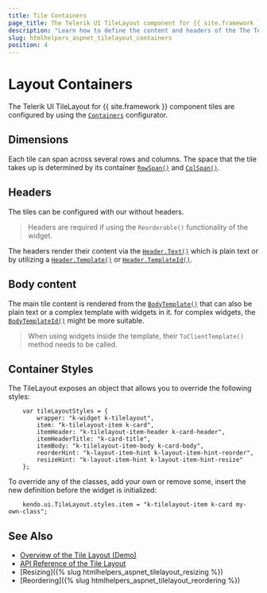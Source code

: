 ```yaml
---
title: Tile Containers
page_title: The Telerik UI TileLayout component for {{ site.framework }} Documentation - TileLayout Containers
description: "Learn how to define the content and headers of the The Telerik UI TileLayout component for {{ site.framework }} containers."
slug: htmlhelpers_aspnet_tilelayout_containers
position: 4
---
```


# Layout Containers

The Telerik UI TileLayout for {{ site.framework }} component tiles are configured by using the [`Containers`](/api/kendo.mvc.ui.fluent/tilelayoutbuilder#containerssystemactionkendomvcuifluenttilelayoutcontainerfactory) configurator. 

## Dimensions

Each tile can span across several rows and columns. The space that the tile takes up is determined by its container [`RowSpan()`](/api/kendo.mvc.ui.fluent/tilelayoutcontainerbuilder#rowspansystemdouble) and [`ColSpan()`](/api/kendo.mvc.ui.fluent/tilelayoutcontainerbuilder#colspansystemdouble).

## Headers

The tiles can be configured with our without headers. 

> Headers are required if using the `Reorderable()` functionality of the widget.

The headers render their content via the [`Header.Text()`](/api/kendo.mvc.ui.fluent/tilelayoutcontainerheadersettingsbuilder#textsystemstring) which is plain text or by utilizing a [`Header.Template()`](/api/kendo.mvc.ui.fluent/tilelayoutcontainerheadersettingsbuilder#templatesystemstring) or [`Header.TemplateId()`](/api/kendo.mvc.ui.fluent/tilelayoutcontainerheadersettingsbuilder#templateidsystemstring).

## Body content

The main tile content is rendered from the [`BodyTemplate()`](/api/kendo.mvc.ui.fluent/tilelayoutcontainerbuilder#bodytemplatesystemstring) that can also be plain text or a complex template with widgets in it. for complex widgets, the [`BodyTemplateId()`](/api/kendo.mvc.ui.fluent/tilelayoutcontainerbuilder#bodytemplateidsystemstring) might be more suitable.

> When using widgets inside the template, their `ToClientTemplate()` method needs to be called.

## Container Styles

The TileLayout exposes an object that allows you to override the following styles:

```
    var tileLayoutStyles = {
        wrapper: "k-widget k-tilelayout",
        item: "k-tilelayout-item k-card",
        itemHeader: "k-tilelayout-item-header k-card-header",
        itemHeaderTitle: "k-card-title",
        itemBody: "k-tilelayout-item-body k-card-body",
        reorderHint: "k-layout-item-hint k-layout-item-hint-reorder",
        resizeHint: "k-layout-item-hint k-layout-item-hint-resize"
    };
```

To override any of the classes, add your own or remove some, insert the new definition before the widget is initialized:

```
    kendo.ui.TileLayout.styles.item = "k-tilelayout-item k-card my-own-class";
```

## See Also

* [Overview of the Tile Layout (Demo)](https://demos.telerik.com/kendo-ui/tilelayout/index)
* [API Reference of the Tile Layout](/api/tilelayout)
* [Resizing]({% slug htmlhelpers_aspnet_tilelayout_resizing %})
* [Reordering]({% slug htmlhelpers_aspnet_tilelayout_reordering %})
